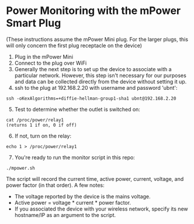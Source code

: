 Power Monitoring with the mPower Smart Plug
============

(These instructions assume the mPower Mini plug. For the larger plugs, this will only concern the first plug receptacle on the device)

1. Plug in the mPower Mini
2. Connect to the plug over WiFi
3. Generally the next step is to set up the device to associate with a particular network. However, this step isn't necessary for our purposes and data can be collected directly from the device without setting it up.
4. ssh to the plug at 192.168.2.20 with username and password 'ubnt':
```
ssh -oKexAlgorithms=+diffie-hellman-group1-sha1 ubnt@192.168.2.20
```
5. Test to determine whether the outlet is switched on:
```
cat /proc/power/relay1
(returns 1 if on, 0 if off)
```
6. If not, turn on the relay:
```
echo 1 > /proc/power/relay1
```
7. You're ready to run the monitor script in this repo:
```
./mpower.sh
```

The script will record the current time, active power, current, voltage, and power factor (in that order). A few notes:
 * The voltage reported by the device is the mains voltage.
 * Active power = voltage * current * power factor.
 * If you associated the device with your wireless network, specify its new hostname/IP as an argument to the script.
